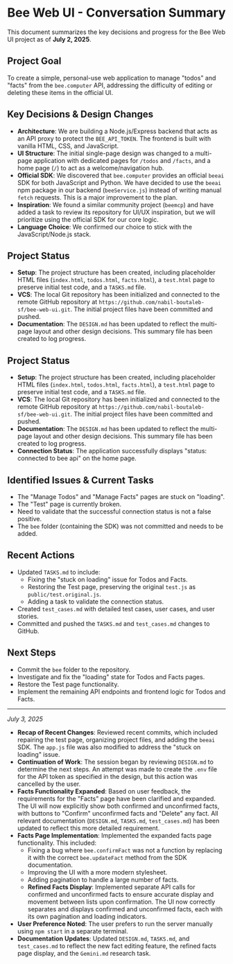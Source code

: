 # Bee Web UI - Conversation Summary

This document summarizes the key decisions and progress for the Bee Web UI project as of **July 2, 2025**.

## Project Goal
To create a simple, personal-use web application to manage "todos" and "facts" from the `bee.computer` API, addressing the difficulty of editing or deleting these items in the official UI.

## Key Decisions & Design Changes
- **Architecture**: We are building a Node.js/Express backend that acts as an API proxy to protect the `BEE_API_TOKEN`. The frontend is built with vanilla HTML, CSS, and JavaScript.
- **UI Structure**: The initial single-page design was changed to a multi-page application with dedicated pages for `/todos` and `/facts`, and a home page (`/`) to act as a welcome/navigation hub.
- **Official SDK**: We discovered that `bee.computer` provides an official `beeai` SDK for both JavaScript and Python. We have decided to use the `beeai` npm package in our backend (`beeService.js`) instead of writing manual `fetch` requests. This is a major improvement to the plan.
- **Inspiration**: We found a similar community project (`beemcp`) and have added a task to review its repository for UI/UX inspiration, but we will prioritize using the official SDK for our core logic.
- **Language Choice**: We confirmed our choice to stick with the JavaScript/Node.js stack.

## Project Status
- **Setup**: The project structure has been created, including placeholder HTML files (`index.html`, `todos.html`, `facts.html`), a `test.html` page to preserve initial test code, and a `TASKS.md` file.
- **VCS**: The local Git repository has been initialized and connected to the remote GitHub repository at `https://github.com/nabil-boutaleb-sf/bee-web-ui.git`. The initial project files have been committed and pushed.
- **Documentation**: The `DESIGN.md` has been updated to reflect the multi-page layout and other design decisions. This summary file has been created to log progress.

## Project Status
- **Setup**: The project structure has been created, including placeholder HTML files (`index.html`, `todos.html`, `facts.html`), a `test.html` page to preserve initial test code, and a `TASKS.md` file.
- **VCS**: The local Git repository has been initialized and connected to the remote GitHub repository at `https://github.com/nabil-boutaleb-sf/bee-web-ui.git`. The initial project files have been committed and pushed.
- **Documentation**: The `DESIGN.md` has been updated to reflect the multi-page layout and other design decisions. This summary file has been created to log progress.
- **Connection Status**: The application successfully displays "status: connected to bee api" on the home page.

## Identified Issues & Current Tasks
- The "Manage Todos" and "Manage Facts" pages are stuck on "loading".
- The "Test" page is currently broken.
- Need to validate that the successful connection status is not a false positive.
- The `bee` folder (containing the SDK) was not committed and needs to be added.

## Recent Actions
- Updated `TASKS.md` to include:
    - Fixing the "stuck on loading" issue for Todos and Facts.
    - Restoring the Test page, preserving the original `test.js` as `public/test.original.js`.
    - Adding a task to validate the connection status.
- Created `test_cases.md` with detailed test cases, user cases, and user stories.
- Committed and pushed the `TASKS.md` and `test_cases.md` changes to GitHub.

## Next Steps
- Commit the `bee` folder to the repository.
- Investigate and fix the "loading" state for Todos and Facts pages.
- Restore the Test page functionality.
- Implement the remaining API endpoints and frontend logic for Todos and Facts.

---
*July 3, 2025*
- **Recap of Recent Changes**: Reviewed recent commits, which included repairing the test page, organizing project files, and adding the `beeai` SDK. The `app.js` file was also modified to address the "stuck on loading" issue.
- **Continuation of Work**: The session began by reviewing `DESIGN.md` to determine the next steps. An attempt was made to create the `.env` file for the API token as specified in the design, but this action was cancelled by the user.
- **Facts Functionality Expanded**: Based on user feedback, the requirements for the "Facts" page have been clarified and expanded. The UI will now explicitly show both confirmed and unconfirmed facts, with buttons to "Confirm" unconfirmed facts and "Delete" any fact. All relevant documentation (`DESIGN.md`, `TASKS.md`, `test_cases.md`) has been updated to reflect this more detailed requirement.
- **Facts Page Implementation**: Implemented the expanded facts page functionality. This included:
    - Fixing a bug where `bee.confirmFact` was not a function by replacing it with the correct `bee.updateFact` method from the SDK documentation.
    - Improving the UI with a more modern stylesheet.
    - Adding pagination to handle a large number of facts.
    - **Refined Facts Display**: Implemented separate API calls for confirmed and unconfirmed facts to ensure accurate display and movement between lists upon confirmation. The UI now correctly separates and displays confirmed and unconfirmed facts, each with its own pagination and loading indicators.
- **User Preference Noted**: The user prefers to run the server manually using `npm start` in a separate terminal.
- **Documentation Updates**: Updated `DESIGN.md`, `TASKS.md`, and `test_cases.md` to reflect the new fact editing feature, the refined facts page display, and the `Gemini.md` research task.
